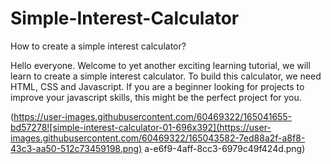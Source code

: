 # Simple-Interest-Calculator
How  to create a simple interest calculator? 


Hello everyone. Welcome to yet another exciting learning tutorial, we will learn to create a simple interest calculator. To build this calculator, we need HTML, CSS and Javascript. If you are a beginner looking for projects to improve your javascript skills, this might be the perfect project for you.

(https://user-images.githubusercontent.com/60469322/165041655-bd57278![simple-interest-calculator-01-696x392](https://user-images.githubusercontent.com/60469322/165043582-7ed88a2f-a8f8-43c3-aa50-512c73459198.png)
a-e6f9-4aff-8cc3-6979c49f424d.png)
